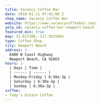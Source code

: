 ```yaml
---
title: Vacancy Coffee Bar
date: 2018-01-11 07:42:00 Z
shop_name: Vacancy Coffee Bar
website: https://www.vacancycoffeebar.com/
yelp_id: vacancy-coffee-bar-newport-beach
featured_min: true
map: 33.627308,-117.9525905
type: Coffee Shop
city: Newport Beach
address: |-
  6480 W Coast Highway
  Newport Beach, CA 92663
hours: |-
  | Days | Time |
  | ------ | ------ |
  | Monday-Friday | 6:30a-3p |
  | ​​Saturday | 6:30a-3p |
  | ​Sunday | 6:30a-3p |
coffee:
- Toby's Estate Coffee
---
```

